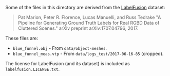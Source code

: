 Some of the files in this directory are derived from the
[LabelFusion](http://labelfusion.csail.mit.edu/) dataset:

> Pat Marion, Peter R. Florence, Lucas Manuelli, and Russ Tedrake "A Pipeline for Generating Ground Truth Labels for Real RGBD Data of Cluttered Scenes." arXiv preprint arXiv:1707.04796, 2017.

These files are:

*   `blue_funnel.obj` - From `data/object-meshes`.
*   `blue_funnel_meas.vtp` - From `data/logs_test/2017-06-16-85` (cropped).

The license for LabelFusion (and its dataset) is included as
`labelfusion.LICENSE.txt`.

